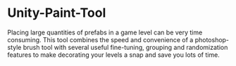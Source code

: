 # Unity-Paint-Tool

Placing large quantities of prefabs in a game level can be very time consuming.
This tool combines the speed and convenience of a photoshop-style brush tool with several useful fine-tuning,
grouping and randomization features to make decorating your levels a snap and save you lots of time.
